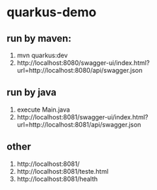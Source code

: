 # quarkus-demo

## run by maven: 
1. mvn quarkus:dev
1. http://localhost:8080/swagger-ui/index.html?url=http://localhost:8080/api/swagger.json

## run by java
1. execute Main.java
1. http://localhost:8081/swagger-ui/index.html?url=http://localhost:8081/api/swagger.json

## other
1. http://localhost:8081/
1. http://localhost:8081/teste.html
1. http://localhost:8081/health
